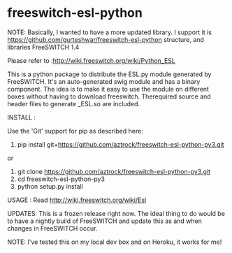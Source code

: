 freeswitch-esl-python
=====================

NOTE: Basically, I wanted to have a more updated library. I support it is https://github.com/gurteshwar/freeswitch-esl-python structure, and libraries FreeSWITCH 1.4

Please refer to :http://wiki.freeswitch.org/wiki/Python_ESL

This is a python package to distribute the ESL.py module generated by FreeSWITCH. It's an auto-generated swig module and has a binary component. The idea is to make it easy to use the module on different boxes without having to download freeswitch. Therequired source and header files to generate _ESL.so are included.

INSTALL :

Use the 'Git' support for pip as described here: 

1) pip install git+https://github.com/aztrock/freeswitch-esl-python-py3.git

or

1) git clone https://github.com/aztrock/freeswitch-esl-python-py3.git
2) cd freeswitch-esl-python-py3
3) python setup.py install

USAGE : Read http://wiki.freeswitch.org/wiki/Esl

UPDATES: This is a frozen release right now. The ideal thing to do would be to have a nightly build of FreeSWITCH and update this as and when changes in FreeSWITCH occur.
 
NOTE: I've tested this on my local dev box and on Heroku, it works for me!
